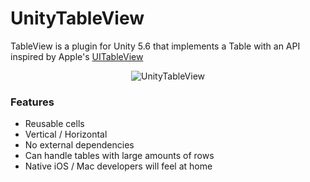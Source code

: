 # UnityTableView

TableView is a plugin for Unity 5.6 that implements a Table with an API inspired by Apple's [UITableView](https://developer.apple.com/library/ios/documentation/UIKit/Reference/UITableView_Class/index.html)

<p align="center" >
<img src="https://github.com/lilianerhan/UnityTableView/blob/master/UnityTableView.gif" alt="UnityTableView" title="UnityTableView demo">
</p>

### Features ###

* Reusable cells
* Vertical / Horizontal
* No external dependencies
* Can handle tables with large amounts of rows
* Native iOS / Mac developers will feel at home
